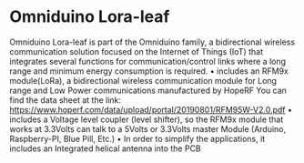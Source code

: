 # Omniduino Lora-leaf
Omniduino Lora-leaf is part of the Omniduino family, a bidirectional wireless communication solution focused on the Internet of Things (IoT) that integrates several functions for communication/control links where a long range and minimum energy consumption is required.
• includes an RFM9x module(LoRa), a bidirectional wireless communication module for Long range and Low Power communications manufactured by HopeRF
You can find the data sheet at the link: https://www.hoperf.com/data/upload/portal/20190801/RFM95W-V2.0.pdf
• includes a Voltage level coupler (level shifter), so the RFM9x module that works at 3.3Volts can talk to a 5Volts or 3.3Volts master Module (Arduino, Raspberry-PI, Blue Pill, Etc.)
• In order to simplify the applications, it includes an Integrated helical antenna into the PCB 

